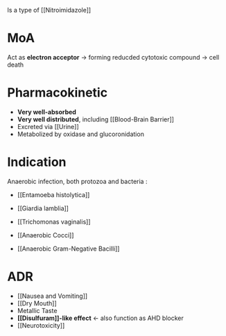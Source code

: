 Is a type of [[Nitroimidazole]] 

# MoA
Act as **electron acceptor** -> forming reducded cytotoxic compound -> cell death

# Pharmacokinetic
- **Very well-absorbed**
- **Very well distributed**, including [[Blood-Brain Barrier]]
- Excreted via [[Urine]]
- Metabolized by oxidase and glucoronidation

# Indication
Anaerobic infection, both protozoa and bacteria :
- [[Entamoeba histolytica]]
- [[Giardia lamblia]]
- [[Trichomonas vaginalis]]

- [[Anaerobic Cocci]]
- [[Anaerobic Gram-Negative Bacilli]]

# ADR
- [[Nausea and Vomiting]]
- [[Dry Mouth]]
- Metallic Taste
- **[[Disulfuram]]-like effect** <- also function as AHD blocker
- [[Neurotoxicity]] 
